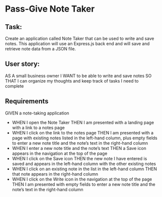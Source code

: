 # Pass-Give Note Taker 

## Task:
Create an application called Note Taker that can be used to write and save notes. This application will use an Express.js back end and will save and retrieve note data from a JSON file.

## User story:
AS A small business owner
I WANT to be able to write and save notes
SO THAT I can organize my thoughts and keep track of tasks I need to complete

## Requirements
GIVEN a note-taking application
* WHEN I open the Note Taker
THEN I am presented with a landing page with a link to a notes page
* WHEN I click on the link to the notes page
THEN I am presented with a page with existing notes listed in the left-hand column, plus empty fields to enter a new note title and the note’s text in the right-hand column
* WHEN I enter a new note title and the note’s text
THEN a Save icon appears in the navigation at the top of the page
* WHEN I click on the Save icon
THEN the new note I have entered is saved and appears in the left-hand column with the other existing notes
* WHEN I click on an existing note in the list in the left-hand column
THEN that note appears in the right-hand column
* WHEN I click on the Write icon in the navigation at the top of the page
THEN I am presented with empty fields to enter a new note title and the note’s text in the right-hand column